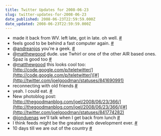 ```yaml
---
title: Twitter Updates for 2008-06-23
slug: twitter-updates-for-2008-06-23
date_published: 2008-06-23T22:59:59.000Z
date_updated: 2008-06-23T22:59:59.000Z
---
```


- made it back from WV. left late, got in late. oh well. [#](http://twitter.com/joelgoodman/statuses/841330459)
- feels good to be behind a fast computer again. [#](http://twitter.com/joelgoodman/statuses/841631386)
- @[andreanjos](http://twitter.com/andreanjos) you're a geek. [#](http://twitter.com/joelgoodman/statuses/841688241)
- @[matthewgood](http://twitter.com/matthewgood) dude. use Twhirl or one of the other AIR based ones. Spaz is good too [#](http://twitter.com/joelgoodman/statuses/841689006)
- @[matthewgood](http://twitter.com/matthewgood) this looks cool too: [http://code.google.com/p/teletwitter/](http://code.google.com/p/teletwitter/)[#](http://twitter.com/joelgoodman/statuses/841690991)
- reconnecting with old friends [#](http://twitter.com/joelgoodman/statuses/841711870)
- yeah. I could eat. [#](http://twitter.com/joelgoodman/statuses/841728516)
- New photoblog post: [http://thegoodmanblog.com/joel/2008/06/23/366/](http://thegoodmanblog.com/joel/2008/06/23/366/)[#](http://twitter.com/joelgoodman/statuses/841774282)
- @[jonduenas](http://twitter.com/jonduenas) we'll talk when I get back from lunch [#](http://twitter.com/joelgoodman/statuses/841814344)
- I think feeds might be the greatest web development ever. [#](http://twitter.com/joelgoodman/statuses/841885088)
- 10 days till we are out of the country [#](http://twitter.com/joelgoodman/statuses/842002085)
